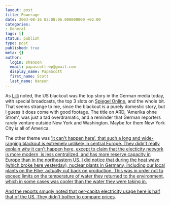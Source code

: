```yaml
---
layout: post
title: Powerage
date: 2003-08-16 02:08:06.000000000 +02:00
categories:
- General
tags: []
status: publish
type: post
published: true
meta: {}
author:
  login: shanson
  email: papascott-wp@gmail.com
  display_name: PapaScott
  first_name: Scott
  last_name: Hanson
---
```

<p>As <a title="Lilli Marleen" href="http://www.lillimarleen.blogspot.com/2003_08_01_lillimarleen_archive.html#106098011194626655">Lilli</a> noted, the US blackout was the top story in the German media today, with special broadcasts, the top 3 slots on <a href="http://www.spiegel.de">Spiegel Online</a>, and the whole bit. That seems strange to me, since the blackout is a purely domestic story, but I guess it does come with good footage. The  title on ARD, 'Amerika ohne Strom', was just a tad overdramatic, and a reminder that German reporters rarely venture outside New York and Washington. Maybe for them New York City <em>is</em> all of America.</p>
<p>The other theme was <a title="Strom in Deutschland: "Unser Spinnennetz ist engmaschiger" - Wissenschaft - SPIEGEL ONLINE" href="http://www.spiegel.de/wissenschaft/mensch/0,1518,261324,00.html">'it can't happen here', that such a long and wide-ranging blackout is extremely unlikely in central Europe. They didn't really explain <em>why</em> it can't happen here, except to claim that the electicity network is more modern, is less centralized, and has more reserve capacity in Europe than in the northeastern US. I did notice that during the heat wave (which broke here yesterday), nuclear plants in Germany, including our local plants on the Elbe, actually cut back on production. This was in order not to exceed limits on the temperature of water they returned to the environment, which in some cases was cooler than the water they were taking in.</p>
<p>And the reports smugly noted that per-capita electricity usage here is half that of the US. They didn't bother to <a href="/2001/02/01/1399.php">compare prices</a>.</p>

